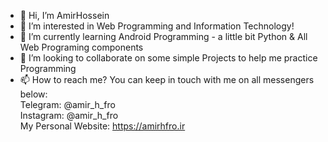 - 👋 Hi, I’m AmirHossein
- 👀 I’m interested in Web Programming and Information Technology!
- 🌱 I’m currently learning Android Programming - a little bit Python & All Web Programing components
- 💞️ I’m looking to collaborate on some simple Projects to help me practice Programming
- 📫 How to reach me?
  You can keep in touch with me on all messengers below:
  <br>Telegram: @amir_h_fro
  <br>Instagram: @amir_h_fro
  <br>My Personal Website: https://amirhfro.ir

<!---
amirhfro/amirhfro is a ✨ special ✨ repository because its `README.md` (this file) appears on your GitHub profile.
You can click the Preview link to take a look at your changes.
--->
